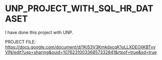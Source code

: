 # UNP_PROJECT_WITH_SQL_HR_DATASET

I have done this project with UNP.

PROJECT FILE: https://docs.google.com/document/d/1Ki53V3KmkdxcqK1oLLXDEOIjKBTvvVIN/edit?usp=sharing&ouid=107623100336857332841&rtpof=true&sd=true
